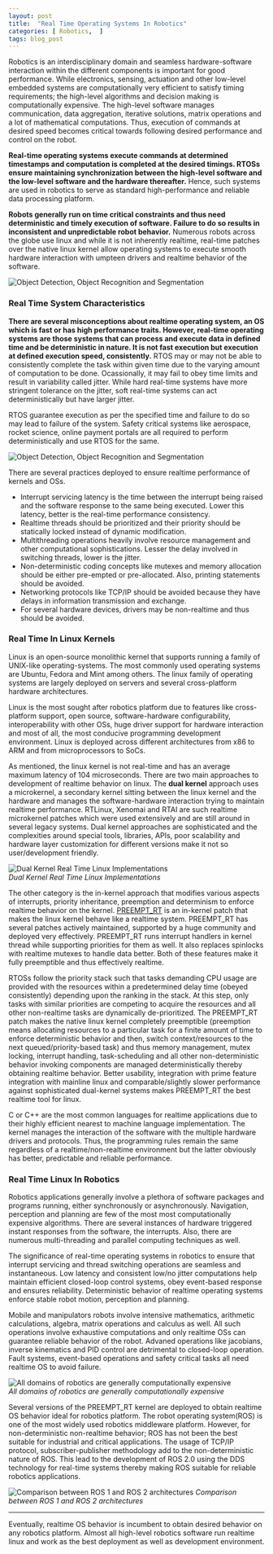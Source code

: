 ```yaml
---
layout: post
title:  "Real Time Operating Systems In Robotics"
categories: [ Robotics,  ]
tags: blog_post
---
```


Robotics is an interdisciplinary domain and seamless hardware-software interaction within the different components is important for good performance. While electronics, sensing, actuation and other low-level embedded systems are computationally very efficient to satisfy timing requirements; the high-level algorithms and decision making is computationally expensive. The high-level software manages communication, data aggregation, iterative solutions, matrix operations and a lot of mathematical computations. Thus, execution of commands at desired speed becomes critical towards following desired performance and control on the robot. 

**Real-time operating systems execute commands at determined timestamps and computation is completed at the desired timings. RTOSs ensure maintaining synchronization between the high-level software and the low-level software and the hardware thereafter.** Hence, such systems are used in robotics to serve as standard high-performance and reliable data processing platform. 

**Robots generally run on time critical constraints and thus need deterministic and timely execution of software. Failure to do so results in inconsistent and unpredictable robot behavior.** Numerous robots across the globe use linux and while it is not inherently realtime, real-time patches over the native linux kernel allow operating systems to execute smooth hardware interaction with umpteen drivers and realtime behavior of the software.

![Object Detection, Object Recognition and Segmentation]({{site.baseurl}}/assets/images/rtlinux/robotics.png )

### Real Time System Characteristics

**There are several misconceptions about realtime operating system, an OS which is fast or has high performance traits. However, real-time operating systems are those systems that can process and execute data in defined time and be deterministic in nature. It is not fast execution but execution at defined execution speed, consistently.** RTOS may or may not be able to consistently complete the task within given time due to the varying amount of computation to be done. Ocassionally, it may fail to obey time limits and result in variability called jitter. While hard real-time systems have more stringent tolerance on the jitter, soft real-time systems can act deterministically but have larger jitter. 

RTOS guarantee execution as per the specified time and failure to do so may lead to failure of the system. Safety critical systems like aerospace, rocket science, online payment portals are all required to perform deterministically and use RTOS for the same.

![Object Detection, Object Recognition and Segmentation]({{site.baseurl}}/assets/images/rtlinux/rt_graph.png )

There are several practices deployed to ensure realtime performance of kernels and OSs.

* Interrupt servicing latency is the time between the interrupt being raised and the software response to the same being executed. Lower this latency, better is the real-time performance consistency.
* Realtime threads should be prioritized and their priority should be statically locked instead of dynamic modification.
* Multithreading operations heavily involve resource management and other computational sophistications. Lesser the delay involved in switching threads, lower is the jitter.
* Non-deterministic coding concepts like mutexes and memory allocation should be either pre-empted or pre-allocated. Also, printing statements should be avoided.
* Networking protocols like TCP/IP should be avoided because they have delays in information transmission and exchange.
* For several hardware devices, drivers may be non-realtime and thus should be avoided.

### Real Time In Linux Kernels

Linux is an open-source monolithic kernel that supports running a family of UNIX-like operating-systems. The most commonly used operating systems are Ubuntu, Fedora and Mint among others. The linux family of operating systems are largely deployed on servers and several cross-platform hardware architectures. 

Linux is the most sought after robotics platform due to features like cross-platform support, open source, software-hardware configurability, interoperability with other OSs, huge driver support for hardware interaction and most of all, the most conducive programming development environment. Linux is deployed across different architectures from x86 to ARM and from microprocessors to SoCs. 

As mentioned, the linux kernel is not real-time and has an average maximum latency of 104 microseconds. There are two main approaches to development of realtime behavior on linux. The **dual kernel** approach uses a microkernel, a secondary kernel sitting between the linux kernel and the hardware and manages the software-hardware interaction trying to maintain realtime performance. RTLinux, Xenomai and RTAI are such realtime microkernel patches which were used extensively and are still around in several legacy systems. Dual kernel approaches are sophisticated and the complexities around special tools, libraries, APIs, poor scalability and hardware layer customization for different versions make it not so user/development friendly.

![Dual Kernel Real Time Linux Implementations]({{site.baseurl}}/assets/images/rtlinux/dual_kernel.png ) <br> *Dual Kernel Real Time Linux Implementations*

The other category is the in-kernel approach that modifies various aspects of interrupts, priority inheritance, preemption and determinism to enforce realtime behavior on the kernel. [PREEMPT_RT](https://rt.wiki.kernel.org/index.php/Frequently_Asked_Questions) is an in-kernel patch that makes the linux kernel behave like a realtime system. PREEMPT_RT has several patches actively maintained, supported by a huge community and deployed very effectively. PREEMPT_RT runs interrupt handlers in kernel thread while supporting priorities for them as well. It also replaces spinlocks with realtime mutexes to handle data better. Both of these features make it fully preemptible and thus effectively realtime. 

RTOSs follow the priority stack such that tasks demanding CPU usage are provided with the resources within a predetermined delay time (obeyed consistently) depending upon the ranking in the stack. At this step, only tasks with similar priorities are competing to acquire the resources and all other non-realtime tasks are dynamically de-prioritized. The PREEMPT_RT patch makes the native linux kernel completely preemptible (preemption means allocating resources to a particular task for a finite amount of time to enforce deterministic behavior and then, switch context/resources to the next queued/priority-based task) and thus memory management, mutex locking, interrupt handling, task-scheduling and all other non-deterministic behavior invoking components are managed deterministically thereby obtaining realtime behavior. Better usability, integration with prime feature integration with mainline linux and comparable/slightly slower performance against sophisticated dual-kernel systems makes PREEMPT_RT the best realtime tool for linux. 

C or C++ are the most common languages for realtime applications due to their highly efficient nearest to machine language implementation. The kernel manages the interaction of the software with the multiple hardware drivers and protocols. Thus, the programming rules remain the same regardless of a realtime/non-realtime environment but the latter obviously has better, predictable and reliable performance.

### Real Time Linux In Robotics

Robotics applications generally involve a plethora of software packages and programs running, either synchronously or asynchronously. Navigation, perception and planning are few of the most most computationally expensive algorithms. There are several instances of hardware triggered instant responses from the software, the interrupts. Also, there are numerous multi-threading and parallel computing techniques as well. 

The significance of real-time operating systems in robotics to ensure that interrupt servicing and thread switching operations are seamless and instantaneous. Low latency and consistent low/no jitter computations help maintain efficient closed-loop control systems, obey event-based response and ensures reliability. Deterministic behavior of realtime operating systems enforce stable robot motion, perception and planning. 

Mobile and manipulators robots involve intensive mathematics, arithmetic calculations, algebra, matrix operations and calculus as well. All such operations involve exhaustive computations and only realtime OSs can guarantee reliable behavior of the robot. Advaned operations like jacobians, inverse kinematics and PID control are detrimental to closed-loop operation. Fault systems, event-based operations and safety critical tasks all need realtime OS to avoid failure.

![All domains of robotics are generally computationally expensive]({{site.baseurl}}/assets/images/rtlinux/domains.png ) <br> *All domains of robotics are generally computationally expensive*

Several versions of the PREEMPT_RT kernel are deployed to obtain realtime OS behavior ideal for robotics platform. The robot operating system(ROS) is one of the most widely used robotics middleware platform. However, for non-deterministic non-realtime behavior; ROS has not been the best suitable for industrial and critical applications. The usage of TCP/IP protocol, subscriber-publisher methodology add to the non-deterministic nature of ROS. This lead to the development of ROS 2.0 using the DDS technology for real-time systems thereby making ROS suitable for reliable robotics applications.

![Comparison between ROS 1 and ROS 2 architectures]({{site.baseurl}}/assets/images/rtlinux/ros12.png ) *Comparison between ROS 1 and ROS 2 architectures*

<hr>

Eventually, realtime OS behavior is incumbent to obtain desired behavior on any robotics platform. Almost all high-level robotics software run realtime linux and work as the best deployment as well as development environment.

